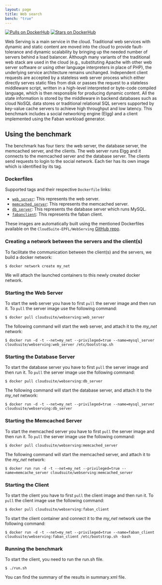 ```yaml
---
layout: page
title: Web search
bench: "true"
---
```


[![Pulls on DockerHub][dhpulls]][dhrepo]
[![Stars on DockerHub][dhstars]][dhrepo]

Web Serving is a main service in the cloud. Traditional web services with dynamic and static content are moved into the cloud to provide fault-tolerance and dynamic scalability by bringing up the needed number of servers behind a load balancer. Although many variants of the traditional web stack are used in the cloud (e.g., substituting Apache with other web server software or using other language interpreters in place of PHP), the underlying service architecture remains unchanged. Independent client requests are accepted by a stateless web server process which either directly serves static files from disk or passes the request to a stateless middleware script, written in a high-level interpreted or byte-code compiled language, which is then responsible for producing dynamic content. All the state information is stored by the middleware in backend databases such as cloud NoSQL data stores or traditional relational SQL servers supported by key-value cache servers to achieve high throughput and low latency. This benchmark includes a social networking engine (Elgg) and a client implemented using the Faban workload generator.

## Using the benchmark ##
The benchmark has four tiers: the web server, the database server, the memcached server, and the clients. The web server runs Elgg and it connects to the memcached server and the database server. The clients send requests to login to the social network. Each tier has its own image which is identified by its tag.

### Dockerfiles ###

Supported tags and their respective `Dockerfile` links:

 - [`web_server`][webserverdocker]: This represents the web server.
 - [`memcached_server`][memcacheserverdocker]: This represents the memcached server.
 - [`db_server`][mysqlserverdocker]: This represents the database server which runs MySQL.
 - [`fabanclient`][clientdocker]: This represents the faban client.

These images are automatically built using the mentioned Dockerfiles available on the `CloudSuite-EPFL/WebServing` [GitHub repo][repo].

### Creating a network between the servers and the client(s)

To facilitate the communication between the client(s) and the servers, we build a docker network:

    $ docker network create my_net

We will attach the launched containers to this newly created docker network.

### Starting the Web Server ####
To start the web server you have to first `pull` the server image and then run it. To `pull` the server image use the following command:

    $ docker pull cloudsuite/webserving:web_server

The following command will start the web server, and attach it to the *my_net* network:

    $ docker run -d -t --net=my_net --privileged=true --name=mysql_server cloudsuite/webserving:web_server /etc/bootstrap.sh
    
### Starting the Database Server ####
To start the database server you have to first `pull` the server image and then run it. To `pull` the server image use the following command:

    $ docker pull cloudsuite/webserving:db_server

The following command will start the database server, and attach it to the *my_net* network:

    $ docker run -d -t --net=my_net --privileged=true --name=mysql_server cloudsuite/webserving:db_server
    
### Starting the Memcached Server ####
To start the memcached server you have to first `pull` the server image and then run it. To `pull` the server image use the following command:

    $ docker pull cloudsuite/webserving:memcached_server

The following command will start the memcached server, and attach it to the *my_net* network:

    $ docker run run -d -t --net=my_net --privileged=true --name=memcache_server cloudsuite/webserving:memcached_server

### Starting the Client ####

To start the client you have to first `pull` the client image and then run it. To `pull` the client image use the following command:

    $ docker pull cloudsuite/webserving:faban_client

To start the client container and connect it to the *my_net* network use the following command:

    $ docker run -d -t --net=my_net --privileged=true --name=faban_client cloudsuite/webserving:faban_client /etc/bootstrap.sh -bash

###  Running the benchmark ###

To start the client, you need to run the run.sh file. 

    $ ./run.sh

You can find the summary of the results in summary.xml file. 


  [webserverdocker]: https://github.com/CloudSuite-EPFL/WebServing/blob/master/web_server/Dockerfile "WebServer Dockerfile"
  [memcacheserverdocker]: https://github.com/CloudSuite-EPFL/WebServing/blob/master/memcached_server/Dockerfile "MemcacheServer Dockerfile"
  [mysqlserverdocker]: https://github.com/CloudSuite-EPFL/WebServing/blob/master/db_server/Dockerfile "MysqlServer Dockerfile"
  [clientdocker]: https://github.com/CloudSuite-EPFL/WebServing/blob/master/faban_client/Dockerfile "Client Dockerfile"

  [repo]: https://github.com/CloudSuite-EPFL/WebServing "GitHub Repo"
  [dhrepo]: https://hub.docker.com/r/cloudsuite/webserving/ "DockerHub Page"
  [dhpulls]: https://img.shields.io/docker/pulls/cloudsuite/webserving.svg "Go to DockerHub Page"
  [dhstars]: https://img.shields.io/docker/stars/cloudsuite/webserving.svg "Go to DockerHub Page"
